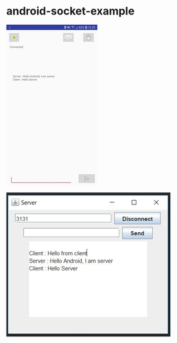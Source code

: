 android-socket-example
======================

![Alt text](sc-client.jpg "Client")

![Alt text](sc-server.jpg "Server")

